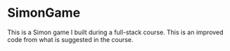 # SimonGame
This is a Simon game I built during a full-stack course. This is an improved code from what is suggested in the course.  
